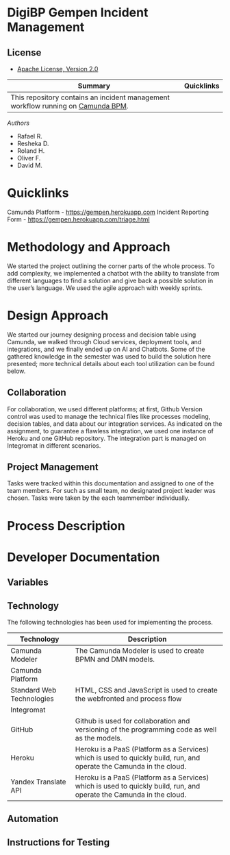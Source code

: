 # DigiBP Gempen Incident Management

## License

- [Apache License, Version 2.0](https://github.com/DigiBP/digibp-archetype-camunda-boot/blob/master/LICENSE)

                                                                          
| Summary | Quicklinks |
| ------------------ | - |
|This repository contains an incident management workflow running on [Camunda BPM](https://docs.camunda.org).

*Authors*
* Rafael R.
* Resheka D.
* Roland H.
* Oliver F.
* David M. 

# Quicklinks
Camunda Platform - https://gempen.herokuapp.com 
Incident Reporting Form - https://gempen.herokuapp.com/triage.html 

# Methodology and Approach
We started the project outlining the corner parts of the whole process. 
To add complexity, we implemented a chatbot with the ability to translate from different languages to find a solution and give back a possible solution in the user’s language. 
We used the agile approach with weekly sprints.

# Design Approach
We started our journey designing process and decision table using Camunda, we walked through Cloud services, deployment tools, and integrations, and we finally ended up on AI and Chatbots. Some of the gathered knowledge in the semester was used to build the solution here presented; more technical details about each tool utilization can be found below.

## Collaboration
For collaboration, we used different platforms; at first, Github Version control was used to manage the technical files like processes modeling, decision tables, and data about our integration services.
As indicated on the assignment, to guarantee a flawless integration, we used one instance of Heroku and one GitHub repository.
The integration part is managed on Integromat in different scenarios.


## Project Management
Tasks were tracked within this documentation and assigned to one of the team members. For such as small team, no designated project leader was chosen. Tasks were taken by the each teammember individually.

# Process Description






# Developer Documentation

## Variables


## Technology
The following technologies has been used for implementing the process.

| Technology  | Description |
| ------------- | ------------------ |
|Camunda Modeler  | The Camunda Modeler is used to create BPMN and DMN models. |
|Camunda Platform | |
|Standard Web Technologies | HTML, CSS and JavaScript is used to create the webfronted and process flow |
|Integromat |  |
|GitHub| Github is used for collaboration and versioning of the programming code as well as the models. |
|Heroku|Heroku is a PaaS (Platform as a Services) which is used to quickly build, run, and operate the Camunda in the cloud. |
|Yandex Translate API|Heroku is a PaaS (Platform as a Services) which is used to quickly build, run, and operate the Camunda in the cloud. |

## Automation




## Instructions for Testing



